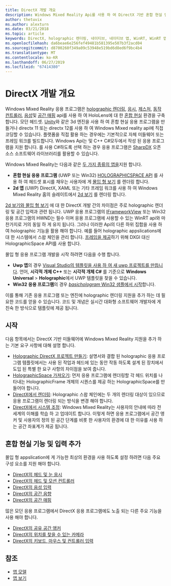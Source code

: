 ```yaml
---
title: DirectX 개발 개요
description: Windows Mixed Reality Api를 사용 하 여 DirectX 기반 혼합 현실 엔진을 직접 구축 합니다.
author: thetuvix
ms.author: alexturn
ms.date: 03/21/2018
ms.topic: article
keywords: DirectX, holographic 렌더링, 네이티브, 네이티브 앱, WinRT, WinRT 앱, 플랫폼 Api, 사용자 지정 엔진, 미들웨어
ms.openlocfilehash: da6beae6e256fef49481b581395e507b3f2acd04
ms.sourcegitcommit: d8700260f349a09c53948e519bd6d8ed6f9bc4b4
ms.translationtype: MT
ms.contentlocale: ko-KR
ms.lasthandoff: 06/27/2019
ms.locfileid: "67414380"
---
```

# <a name="directx-development-overview"></a>DirectX 개발 개요


Windows Mixed Reality 응용 프로그램은 [holographic 렌더링](rendering.md), [응시](gaze.md), [제스처](gestures.md), [동작 컨트롤러](motion-controllers.md), [음성](voice-input.md)및 [공간 매핑](spatial-mapping.md) api를 사용 하 여 HoloLens에 대 한 [혼합 현실](mixed-reality.md) 환경을 구축 합니다. 모던 헤드셋. [Unity](unity-development-overview.md)와 같은 3d 엔진을 사용 하 여 혼합 현실 응용 프로그램을 만들거나 directx 11 또는 directx 12를 사용 하 여 Windows Mixed reality api에 직접 코딩할 수 있습니다. 플랫폼을 직접 활용 하는 경우에는 기본적으로 자체 미들웨어 또는 프레임 워크를 빌드합니다. Windows Api는 및 C++ C#모두에서 작성 된 응용 프로그램을 지원 합니다. 를 사용 C#하도록 선택 하는 경우 응용 프로그램은 [SharpDX](http://sharpdx.org/) 오픈 소스 소프트웨어 라이브러리를 활용할 수 있습니다.


Windows Mixed Reality는 다음과 같은 [두 가지 종류의 앱을](app-views.md)지원 합니다.
* **혼합 현실 응용 프로그램** (UWP 또는 Win32) [HOLOGRAPHICSPACE API](getting-a-holographicspace.md) 를 사용 하 여 헤드셋 표시를 채우는 사용자에 게 [몰입 형 보기](app-views.md) 를 렌더링 합니다.
* **2d 앱** (UWP) DirectX, XAML 또는 기타 프레임 워크를 사용 하 여 Windows Mixed Reality 홈의 슬레이트에서 [2d 보기](app-views.md#2d-views) 를 렌더링 합니다.


[2d 보기와 몰입 형 보기](app-views.md) 에 대 한 DirectX 개발 간의 차이점은 주로 holographic 렌더링 및 공간 입력과 관련 됩니다. UWP 응용 프로그램의 [IFrameworkView](https://msdn.microsoft.com/library/windows/apps/windows.applicationmodel.core.iframeworkview.aspx) 또는 Win32 응용 프로그램의 HWND는 필수 이며 응용 프로그램에 사용할 수 있는 WinRT api와 마찬가지로 거의 동일 하 게 유지 됩니다. 그러나 이러한 Api의 다른 하위 집합을 사용 하 여 holographic 기능을 활용 해야 합니다. 예를 들어 holographic appslications에 대 한 시스템에서 스왑 체인을 관리 합니다. [프레임을 제공](rendering-in-directx.md)하기 위해 DXGI 대신 HolographicSpace API를 사용 합니다.

몰입 형 응용 프로그램 개발을 시작 하려면 다음을 수행 합니다.
* **Uwp 앱**의 경우 [Visual Studio의 템플릿을 사용 하 여 새 uwp 프로젝트를 만듭니다](creating-a-holographic-directx-project.md). 언어, **시각적 개체 C++**  또는 **시각적 개체 C#** 를 기준으로 **Windows Universal** > **Holographic**에서 UWP 템플릿을 찾을 수 있습니다.
* **Win32 응용 프로그램**의 경우 [ *basichologram* Win32 샘플에서 시작](creating-a-holographic-directx-project.md#creating-a-win32-project)합니다.

이를 통해 기존 응용 프로그램 또는 엔진에 holographic 렌더링 지원을 추가 하는 데 필요한 코드를 얻을 수 있습니다. 코드 및 개념은 실시간 대화형 소프트웨어 개발자에 게 친숙 한 방식으로 템플릿에 제공 됩니다.


## <a name="getting-started"></a>시작

다음 항목에서는 DirectX 기반 미들웨어에 Windows Mixed Reality 지원을 추가 하는 기본 요구 사항에 대해 설명 합니다.

* [Holographic DirectX 프로젝트 만들기](creating-a-holographic-directx-project.md): 설명서와 결합 된 holographic 응용 프로그램 템플릿에서는 사용 된 작업과 헤드에 있는 동안 작동 하도록 설계 된 장치에서 도입 된 특별 한 요구 사항의 차이점을 보여 줍니다.
* [HolographicSpace 가져오기](getting-a-holographicspace.md): 먼저 응용 프로그램에 렌더링할 각 헤드 위치를 나타내는 HolographicFrame 개체의 시퀀스를 제공 하는 HolographicSpace를 만들어야 합니다.
* [DirectX에서 렌더링](rendering-in-directx.md): Holographic 스왑 체인에는 두 개의 렌더링 대상이 있으므로 응용 프로그램이 렌더링 되는 방식을 변경 해야 합니다.
* [DirectX에서 시스템 조정](coordinate-systems-in-directx.md): Windows Mixed Reality는 사용자의 안내에 따라 전 세계의 이해를 학습 하 고 업데이트 합니다. 이렇게 하면 응용 프로그램에서 공간 앵커 및 사용자의 정의 된 공간 단계를 비롯 한 사용자의 환경에 대 한 이유를 사용 하는 공간 좌표계가 제공 됩니다.

## <a name="adding-mixed-reality-capabilities-and-inputs"></a>혼합 현실 기능 및 입력 추가

몰입 형 appslication에 게 가능한 최상의 환경을 사용 하도록 설정 하려면 다음 주요 구성 요소를 지원 해야 합니다.

* [DirectX의 헤드 및 눈 응시](gaze-in-directx.md)
* [DirectX의 헤드 및 모션 컨트롤러](hands-and-motion-controllers-in-directx.md)
* [DirectX의 음성 입력](voice-input-in-directx.md)
* [DirectX의 공간 음향](spatial-sound-in-directx.md)
* [DirectX의 공간 매핑](spatial-mapping-in-directx.md)


많은 모던 응용 프로그램에서 DirectX 응용 프로그램에도 노출 되는 다른 주요 기능을 사용 해야 합니다.

* [DirectX의 공유 공간 앵커](shared-spatial-anchors-in-directx.md)
* [DirectX의 위치를 찾을 수 있는 카메라](locatable-camera-in-directx.md)
* [DirectX의 키보드, 마우스 및 컨트롤러 입력](keyboard,-mouse,-and-controller-input-in-directx.md)

## <a name="see-also"></a>참조
* [앱 모델](app-model.md)
* [앱 보기](app-views.md)
